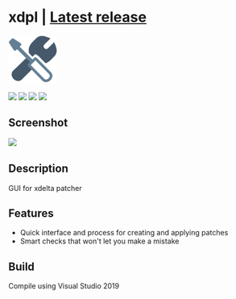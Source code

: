 # xdpl | [Latest release](https://github.com/Zalexanninev15/xdpl/releases/latest)

![](https://github.com/Zalexanninev15/xdpl/blob/master/logo.png?raw=true)

[![](https://img.shields.io/badge/platform-Windows-blue.svg)](https://github.com/Zalexanninev15/xdpl)
[![](https://img.shields.io/github/v/release/Zalexanninev15/xdpl)](https://github.com/Zalexanninev15/xdpl/releases/latest)
[![](https://img.shields.io/github/downloads/Zalexanninev15/xdpl/total.svg)](https://github.com/Zalexanninev15/xdpl/releases)
[![](https://img.shields.io/badge/license-GPLv3-green.svg)](LICENSE)

## Screenshot
![](https://i.imgur.com/SBJ7paf.png)

## Description
GUI for xdelta patcher

## Features

* Quick interface and process for creating and applying patches
* Smart checks that won't let you make a mistake

## Build
Compile using Visual Studio 2019
